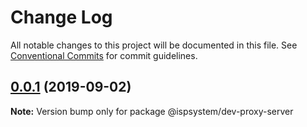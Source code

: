 # Change Log

All notable changes to this project will be documented in this file.
See [Conventional Commits](https://conventionalcommits.org) for commit guidelines.

## [0.0.1](https://github.com/ispsystem/plugin-tools/compare/@ispsystem/dev-proxy-server@1.0.0...@ispsystem/dev-proxy-server@0.0.1) (2019-09-02)

**Note:** Version bump only for package @ispsystem/dev-proxy-server
